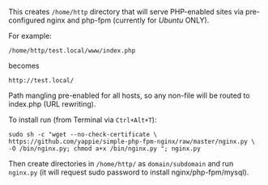 This creates `/home/http` directory that will serve PHP-enabled sites via pre-configured nginx and php-fpm (currently for *Ubuntu* ONLY).

For example:

    /home/http/test.local/www/index.php

becomes

    http://test.local/

Path mangling pre-enabled for all hosts, so any non-file will be routed to index.php (URL rewriting).

To install run (from Terminal via `Ctrl+Alt+T`):

    sudo sh -c "wget --no-check-certificate \
    https://github.com/yappie/simple-php-fpm-nginx/raw/master/nginx.py \
    -O /bin/nginx.py; chmod a+x /bin/nginx.py "; nginx.py

Then create directories in `/home/http/` as `domain/subdomain` and run `nginx.py` (it will request sudo password to install nginx/php-fpm/mysql).

